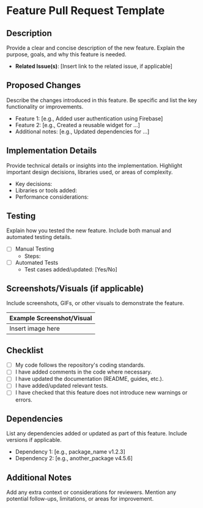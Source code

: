 # Feature Pull Request Template

## Description
Provide a clear and concise description of the new feature. Explain the purpose, goals, and why this feature is needed.

- **Related Issue(s)**: [Insert link to the related issue, if applicable]

## Proposed Changes
Describe the changes introduced in this feature. Be specific and list the key functionality or improvements.

- Feature 1: [e.g., Added user authentication using Firebase]
- Feature 2: [e.g., Created a reusable widget for ...]
- Additional notes: [e.g., Updated dependencies for ...]

## Implementation Details
Provide technical details or insights into the implementation. Highlight important design decisions, libraries used, or areas of complexity.

- Key decisions:
- Libraries or tools added:
- Performance considerations:

## Testing
Explain how you tested the new feature. Include both manual and automated testing details.

- [ ] Manual Testing
  - Steps:
- [ ] Automated Tests
  - Test cases added/updated: [Yes/No]

## Screenshots/Visuals (if applicable)
Include screenshots, GIFs, or other visuals to demonstrate the feature.

| Example Screenshot/Visual |
|---------------------------|
| Insert image here         |

## Checklist
- [ ] My code follows the repository's coding standards.
- [ ] I have added comments in the code where necessary.
- [ ] I have updated the documentation (README, guides, etc.).
- [ ] I have added/updated relevant tests.
- [ ] I have checked that this feature does not introduce new warnings or errors.

## Dependencies
List any dependencies added or updated as part of this feature. Include versions if applicable.

- Dependency 1: [e.g., package_name v1.2.3]
- Dependency 2: [e.g., another_package v4.5.6]

## Additional Notes
Add any extra context or considerations for reviewers. Mention any potential follow-ups, limitations, or areas for improvement.

